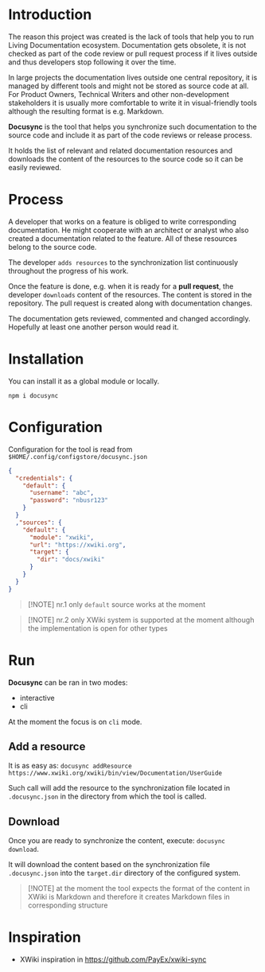 # Introduction

The reason this project was created is the lack of tools that help you to run Living Documentation ecosystem. Documentation gets obsolete, it is not checked as part of the code review or pull request process if it lives outside and thus developers stop following it over the time.

In large projects the documentation lives outside one central repository, it is managed by different tools and might not be stored as source code at all. For Product Owners, Technical Writers and other non-development stakeholders it is usually more comfortable to write it in visual-friendly tools although the resulting format is e.g. Markdown.

**Docusync** is the tool that helps you synchronize such documentation to the source code and include it as part of the code reviews or release process.

It holds the list of relevant and related documentation resources and downloads the content of the resources to the source code so it can be easily reviewed.

# Process

A developer that works on a feature is obliged to write corresponding documentation. He might cooperate with an architect or analyst who also created a documentation related to the feature. All of these resources belong to the source code.

The developer `adds resources` to the synchronization list continuously throughout the progress of his work.

Once the feature is done, e.g. when it is ready for a **pull request**, the developer `downloads` content of the resources. The content is stored in the repository. The pull request is created along with documentation changes.

The documentation gets reviewed, commented and changed accordingly. Hopefully at least one another person would read it.

# Installation

You can install it as a global module or locally.

```
npm i docusync
```

# Configuration

Configuration for the tool is read from `$HOME/.config/configstore/docusync.json`

```json
{
  "credentials": {
    "default": {
      "username": "abc",
      "password": "nbusr123"
    }
  }
  ,"sources": {
    "default": {
      "module": "xwiki",
      "url": "https://xwiki.org",
      "target": {
        "dir": "docs/xwiki"
      }
    }
  }
}
```

> [!NOTE] nr.1 only `default` source works at the moment

> [!NOTE] nr.2 only XWiki system is supported at the moment although the implementation is open for other types

# Run

**Docusync** can be ran in two modes:

* interactive
* cli

At the moment the focus is on `cli` mode.

## Add a resource

It is as easy as: `docusync addResource https://www.xwiki.org/xwiki/bin/view/Documentation/UserGuide`

Such call will add the resource to the synchronization file located in `.docusync.json` in the directory from which the tool is called.

## Download

Once you are ready to synchronize the content, execute: `docusync download`.

It will download the content based on the synchronization file `.docusync.json` into the `target.dir` directory of the configured system.

> [!NOTE] at the moment the tool expects the format of the content in XWiki is Markdown and therefore it creates Markdown files in corresponding structure

# Inspiration

* XWiki inspiration in https://github.com/PayEx/xwiki-sync
